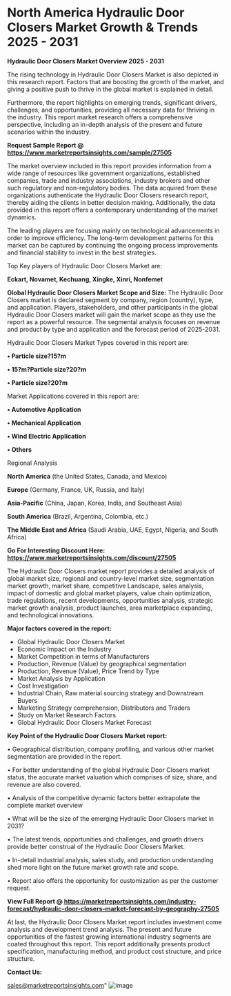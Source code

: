 # North America Hydraulic Door Closers Market Growth & Trends 2025 - 2031

<Strong> Hydraulic Door Closers Market Overview 2025 - 2031</strong>

The rising technology in Hydraulic Door Closers Market is also depicted in this research report. Factors that are boosting the growth of the market, and giving a positive push to thrive in the global market is explained in detail.

Furthermore, the report highlights on emerging trends, significant drivers, challenges, and opportunities, providing all necessary data for thriving in the industry. This report market research offers a comprehensive perspective, including an in-depth analysis of the present and future scenarios within the industry.

<strong>Request Sample Report @ <a href=https://www.marketreportsinsights.com/sample/27505>https://www.marketreportsinsights.com/sample/27505</a></strong>

The market overview included in this report provides information from a wide range of resources like government organizations, established companies, trade and industry associations, industry brokers and other such regulatory and non-regulatory bodies. The data acquired from these organizations authenticate the Hydraulic Door Closers research report, thereby aiding the clients in better decision making. Additionally, the data provided in this report offers a contemporary understanding of the market dynamics.

The leading players are focusing mainly on technological advancements in order to improve efficiency. The long-term development patterns for this market can be captured by continuing the ongoing process improvements and financial stability to invest in the best strategies.

Top Key players of Hydraulic Door Closers Market are:

<strong>Eckart, Novamet, Kechuang, Xingke, Xinri, Nonfemet</strong>

<strong><b>Global Hydraulic Door Closers Market Scope and Size:</b></strong>
The Hydraulic Door Closers market is declared segment by company, region (country), type, and application. Players, stakeholders, and other participants in the global Hydraulic Door Closers market will gain the market scope as they use the report as a powerful resource. The segmental analysis focuses on revenue and product by type and application and the forecast period of 2025-2031.

Hydraulic Door Closers Market Types covered in this report are:

<strong>• Particle size?15?m

• 15?m?Particle size?20?m

• Particle size?20?m</strong>

Market Applications covered in this report are:

<strong>• Automotive Application

• Mechanical Application

• Wind Electric Application

• Others</strong> 

Regional Analysis

<strong>North America</strong> (the United States, Canada, and Mexico)

<strong>Europe</strong> (Germany, France, UK, Russia, and Italy)

<strong>Asia-Pacific</strong> (China, Japan, Korea, India, and Southeast Asia)

<strong>South America</strong> (Brazil, Argentina, Colombia, etc.)

<strong>The Middle East and Africa</strong> (Saudi Arabia, UAE, Egypt, Nigeria, and South Africa)

<strong>Go For Interesting Discount Here: <a href=https://www.marketreportsinsights.com/discount/27505>https://www.marketreportsinsights.com/discount/27505</a></strong>

The Hydraulic Door Closers market report provides a detailed analysis of global market size, regional and country-level market size, segmentation market growth, market share, competitive Landscape, sales analysis, impact of domestic and global market players, value chain optimization, trade regulations, recent developments, opportunities analysis, strategic market growth analysis, product launches, area marketplace expanding, and technological innovations.

<strong><b>Major factors covered in the report:</b></strong>
<ul>
  <li>Global Hydraulic Door Closers Market </li>
  <li>Economic Impact on the Industry</li>
  <li>Market Competition in terms of Manufacturers</li>
  <li>Production, Revenue (Value) by geographical segmentation</li>
  <li>Production, Revenue (Value), Price Trend by Type</li>
  <li>Market Analysis by Application</li>
  <li>Cost Investigation</li>
  <li>Industrial Chain, Raw material sourcing strategy and Downstream Buyers</li>
  <li>Marketing Strategy comprehension, Distributors and Traders</li>
  <li>Study on Market Research Factors</li>
  <li>Global Hydraulic Door Closers Market Forecast</li>
</ul>

<strong><b>Key Point of the Hydraulic Door Closers Market report:</b></strong>

• Geographical distribution, company profiling, and various other market segmentation are provided in the report.

• For better understanding of the global Hydraulic Door Closers market status, the accurate market valuation which comprises of size, share, and revenue are also covered.

• Analysis of the competitive dynamic factors better extrapolate the complete market overview

• What will be the size of the emerging Hydraulic Door Closers market in 2031?

• The latest trends, opportunities and challenges, and growth drivers provide better construal of the Hydraulic Door Closers Market.

• In-detail industrial analysis, sales study, and production understanding shed more light on the future market growth rate and scope.

• Report also offers the opportunity for customization as per the customer request.

<strong><b>View Full Report @ <a href=https://marketreportsinsights.com/industry-forecast/hydraulic-door-closers-market-forecast-by-geography-27505>https://marketreportsinsights.com/industry-forecast/hydraulic-door-closers-market-forecast-by-geography-27505</a></b></strong>


At last, the Hydraulic Door Closers Market report includes investment come analysis and development trend analysis. The present and future opportunities of the fastest growing international industry segments are coated throughout this report. This report additionally presents product specification, manufacturing method, and product cost structure, and price structure.

<strong>Contact Us:</strong>

sales@marketreportsinsights.com"
![image](https://github.com/user-attachments/assets/b7e6defc-2447-4120-8625-8479782f64e0)
